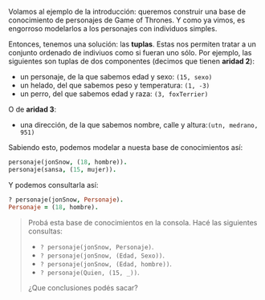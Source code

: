 Volamos al ejemplo de la introducción: queremos construir una base de conocimiento de personajes de Game of Thrones. Y como ya vimos, es engorroso modelarlos a los personajes con individuos simples.

Entonces, tenemos una solución: las **tuplas**. Estas nos permiten tratar a un conjunto ordenado de indiviuos como si fueran uno sólo. Por ejemplo, las siguientes son tuplas de dos componentes (decimos que tienen **aridad 2**):

  * un personaje, de la que sabemos edad y sexo: `(15, sexo)`
  * un helado, del que sabemos peso y temperatura: `(1, -3)`
  * un perro, del que sabemos edad y raza: `(3, foxTerrier)`

O de **aridad 3**:

  * una dirección, de la que sabemos nombre, calle y altura:`(utn, medrano, 951)`

Sabiendo esto, podemos modelar a nuesta base de conocimientos así:

```prolog
personaje(jonSnow, (18, hombre)).
personaje(sansa, (15, mujer)).
```

Y podemos consultarla así:

```prolog
? personaje(jonSnow, Personaje).
Personaje = (18, hombre).
```

> Probá esta base de conocimientos en la consola. Hacé las siguientes consultas:
>
> * `? personaje(jonSnow, Personaje)`.
> * `? personaje(jonSnow, (Edad, Sexo))`.
> * `? personaje(jonSnow, (Edad, hombre))`.
> * `? personaje(Quien, (15, _))`.
>
> ¿Que conclusiones podés sacar?
